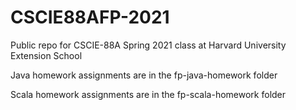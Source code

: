# CSCIE88AFP-2021
Public repo for CSCIE-88A Spring 2021 class at Harvard University Extension School

Java homework assignments are in the fp-java-homework folder

Scala homework assignments are in the fp-scala-homework folder

